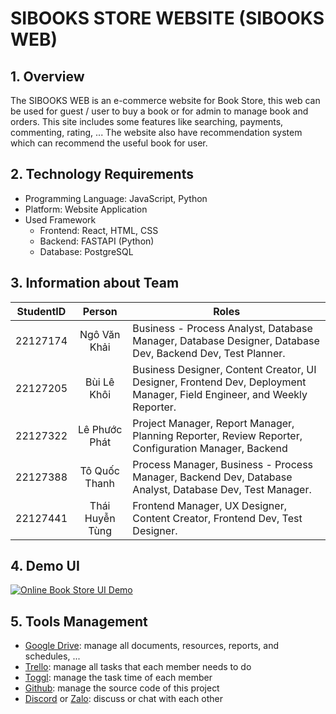 # SIBOOKS STORE WEBSITE (SIBOOKS WEB)
## **1. Overview**
The SIBOOKS WEB is an e-commerce website for Book Store, this web can be used for guest / user to buy a book or for admin to manage book and orders. This site includes some features like searching, payments, commenting, rating, ... The website also have recommendation system which can recommend the useful book for user.
## **2. Technology Requirements**
* Programming Language: JavaScript, Python
* Platform: Website Application
* Used Framework
	* Frontend: React, HTML, CSS
	* Backend: FASTAPI (Python)
	* Database: PostgreSQL
## **3. Information about Team**
| StudentID |     Person      | Roles                                                                                                                   |
|:---------:|:---------------:| ----------------------------------------------------------------------------------------------------------------------- |
| 22127174  |  Ngô Văn Khải   | Business - Process Analyst, Database Manager, Database Designer, Database Dev, Backend Dev, Test Planner.               |
| 22127205  |   Bùi Lê Khôi   | Business Designer, Content Creator, UI Designer, Frontend Dev, Deployment Manager, Field Engineer, and Weekly Reporter. |
| 22127322  |  Lê Phước Phát  | Project Manager, Report Manager, Planning Reporter, Review Reporter, Configuration Manager, Backend                     |
| 22127388  |  Tô Quốc Thanh  | Process Manager, Business - Process Manager, Backend Dev, Database Analyst, Database Dev, Test Manager.                 |
| 22127441  | Thái Huyễn Tùng | Frontend Manager, UX Designer, Content Creator, Frontend Dev, Test Designer.                                            |

## **4. Demo UI**

<!-- BEGIN YOUTUBE-CARDS -->
[![Online Book Store UI Demo](https://ytcards.demolab.com/?id=-wloHUp86EU&title=Online+Book+Store+UI+Demo&lang=en&timestamp=-wloHUp86EU&background_color=%230d1117&title_color=%23ffffff&stats_color=%23dedede&max_title_lines=1&width=250&border_radius=5&duration=2195 "Online Book Store UI Demo")](https://www.youtube.com/watch?v=-wloHUp86EU)
<!-- END YOUTUBE-CARDS -->
## 5. **Tools Management**
* [Google Drive](https://drive.google.com/drive/folders/1OkmKCLP79hJeeMM6AjpGuXRUf3QzdbLE?usp=sharing): manage all documents, resources, reports, and schedules, ...
* [Trello](https://trello.com/w/sibooksweb): manage all tasks that each member needs to do
* [Toggl](https://track.toggl.com/organization/8360737/workspaces/8359779/settings/general): manage the task time of each member
* [Github](https://github.com/PhuocPhat1005/Online_Book_Store_Web): manage the source code of this project
* [Discord](https://discord.gg/hCrzZzNs) or [Zalo](https://zalo.me/g/mkrler289): discuss or chat with each other
